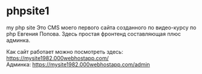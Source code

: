 # phpsite1
my php site
Это CMS моего первого сайта созданного по видео-курсу по php Евгения Попова. Здесь простая фронтенд составляющая плюс админка.

Как сайт работает можно посмотреть здесь: https://mysite1982.000webhostapp.com/
<br>
Админка: https://mysite1982.000webhostapp.com/admin
